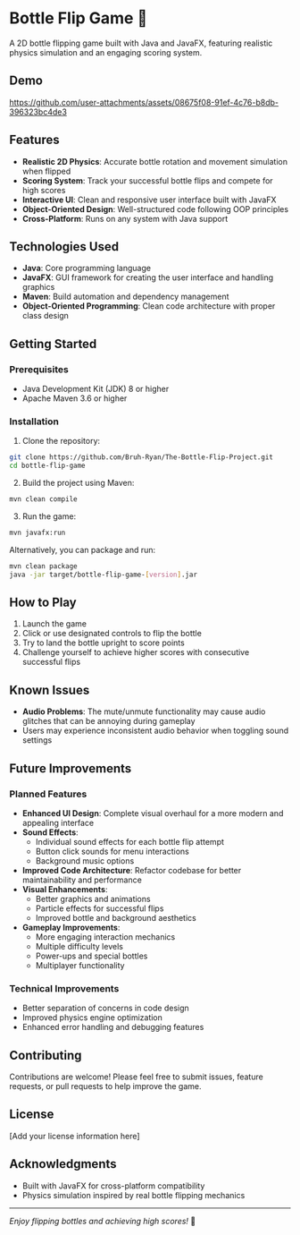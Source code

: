 # Bottle Flip Game 🍾

A 2D bottle flipping game built with Java and JavaFX, featuring realistic physics simulation and an engaging scoring system.

## Demo

https://github.com/user-attachments/assets/08675f08-91ef-4c76-b8db-396323bc4de3

## Features

- **Realistic 2D Physics**: Accurate bottle rotation and movement simulation when flipped
- **Scoring System**: Track your successful bottle flips and compete for high scores
- **Interactive UI**: Clean and responsive user interface built with JavaFX
- **Object-Oriented Design**: Well-structured code following OOP principles
- **Cross-Platform**: Runs on any system with Java support

## Technologies Used

- **Java**: Core programming language
- **JavaFX**: GUI framework for creating the user interface and handling graphics
- **Maven**: Build automation and dependency management
- **Object-Oriented Programming**: Clean code architecture with proper class design

## Getting Started

### Prerequisites

- Java Development Kit (JDK) 8 or higher
- Apache Maven 3.6 or higher

### Installation

1. Clone the repository:
```bash
git clone https://github.com/Bruh-Ryan/The-Bottle-Flip-Project.git
cd bottle-flip-game
```

2. Build the project using Maven:
```bash
mvn clean compile
```

3. Run the game:
```bash
mvn javafx:run
```

Alternatively, you can package and run:
```bash
mvn clean package
java -jar target/bottle-flip-game-[version].jar
```

## How to Play

1. Launch the game
2. Click or use designated controls to flip the bottle
3. Try to land the bottle upright to score points
4. Challenge yourself to achieve higher scores with consecutive successful flips

## Known Issues

- **Audio Problems**: The mute/unmute functionality may cause audio glitches that can be annoying during gameplay
- Users may experience inconsistent audio behavior when toggling sound settings

## Future Improvements

### Planned Features
- **Enhanced UI Design**: Complete visual overhaul for a more modern and appealing interface
- **Sound Effects**: 
  - Individual sound effects for each bottle flip attempt
  - Button click sounds for menu interactions
  - Background music options
- **Improved Code Architecture**: Refactor codebase for better maintainability and performance
- **Visual Enhancements**: 
  - Better graphics and animations
  - Particle effects for successful flips
  - Improved bottle and background aesthetics
- **Gameplay Improvements**:
  - More engaging interaction mechanics
  - Multiple difficulty levels
  - Power-ups and special bottles
  - Multiplayer functionality

### Technical Improvements
- Better separation of concerns in code design
- Improved physics engine optimization
- Enhanced error handling and debugging features

## Contributing

Contributions are welcome! Please feel free to submit issues, feature requests, or pull requests to help improve the game.

## License

[Add your license information here]

## Acknowledgments

- Built with JavaFX for cross-platform compatibility
- Physics simulation inspired by real bottle flipping mechanics

---

*Enjoy flipping bottles and achieving high scores!* 🎯
